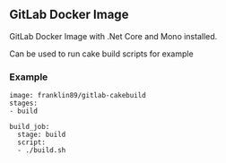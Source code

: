 ## GitLab Docker Image

GitLab Docker Image with .Net Core and Mono installed.

Can be used to run cake build scripts for example

### Example

```
image: franklin89/gitlab-cakebuild
stages:
- build

build_job:
  stage: build
  script:
  - ./build.sh
```